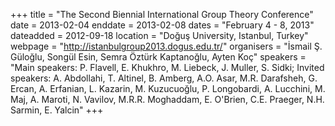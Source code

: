 +++
title = "The Second Biennial International Group Theory Conference"
date = 2013-02-04
enddate = 2013-02-08
dates = "February 4 - 8, 2013"
dateadded = 2012-09-18
location = "Doğuş University, Istanbul, Turkey"
webpage = "http://istanbulgroup2013.dogus.edu.tr/"
organisers = "İsmail Ş. Güloğlu, Songül Esin, Semra Öztürk Kaptanoğlu, Ayten Koç"
speakers = "Main speakers: P. Flavell, E. Khukhro, M. Liebeck, J. Muller, S. Sidki; Invited speakers: A. Abdollahi, T. Altinel, B. Amberg, A.O. Asar, M.R. Darafsheh, G. Ercan, A. Erfanian,  L. Kazarin, M. Kuzucuoğlu, P. Longobardi, A. Lucchini, M. Maj, A. Maroti, N. Vavilov, M.R.R. Moghaddam, E. O'Brien, C.E. Praeger, N.H. Sarmin, E. Yalcin"
+++

